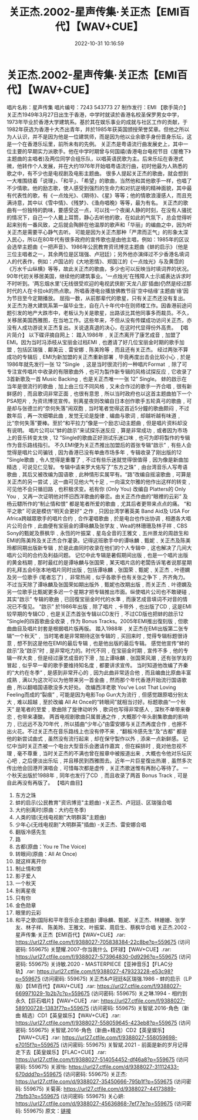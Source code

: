 ﻿---
title: 关正杰.2002-星声传集·关正杰【EMI百代】【WAV+CUE】
date: 2022-10-31 10:16:59
categories: WAV车载音乐、镜像
tags: 华语中文
---
# 关正杰.2002-星声传集·关正杰【EMI百代】【WAV+CUE】

唱片名称：星声传集
唱片编号：7243 543773 27
制作发行：EMI
【歌手简介】
关正杰1949年3月27日出生于香港，中学时就读於香港名校圣保罗男女中学，1973年毕业於香港大学建筑系。基於其在娱乐事业的成就与社区工作的贡献，于1982年获选为香港十大杰出青年，并於1985年获英国颁授荣誉奖章。但他之所以为人认识，并不是因为他是一位建筑师，而是因为他以业余歌手身份晋身乐坛，这是一个在香港乐坛里，前所未有的先例。
关正杰是粤语流行曲发展史上，其中一位主要的早期实力派歌手。他在中学时期曾与何国禧(香港电台电视节目《屋檐下》主题曲的主唱者)及两位同学合组乐队，以唱英语民歌为主。后来乐坛在香港式微，他转作个人发展，并在大约1976年开始唱粤语流行曲，初时他最为人熟悉的歌之中，有不少也是电视剧及电影主题曲。
很多人提起关正杰的歌曲，就会想到一大堆围绕着「说理」、「和平」、「希望」的歌曲，当然他和其他歌手一样，也唱了不少情歌。他的励志歌，使人感受到强烈的生命力和对抗逆境的精神面貌，其中最有代表性的歌，有《一点烛光》、《期待》、《星》等等；他的情歌浪漫感人，而且充满诗意，其中以《雪中情》、《残梦》、《渔舟唱晚》等等，最为有名。
关正杰的歌曲有一份独特的韵味，要感受这一点，可以找一个夜阑人静的时刻，在没有人骚扰的情况下，自己一个人戴上耳筒，静心去听他的歌，在如此的气氛下，总会觉得听起来别有一番风致，之后就会陶醉在他温厚的歌声和「华丽」的编曲之中，因为听关正杰是需要平心静气去听。
可能是因为关正杰那种「严肃而正气」的形象太深入民心，所以在80年代有很多政府的宣传歌也是由他主唱，例如：1985年的区议会选举主题曲《一把声音》、1986年公民教育资讯博览主题曲《蚌的启示》（他是三位主唱者之一，其余两位是区瑞强、卢冠廷）；另外他亦演绎过不少香港名填词人的代表作，例如：卢国沾的《大地恩情》、郑国江的《一点烛光》与及黄霑的《万水千山纵横》等等，故此关正杰的歌曲，多少也可以反映当时填词界的状况。
90年代初关移居美国，继续他的建筑事业。'一点烛光'在残障人士示威表达诉求时不时听到。'两忘烟水里'(无线很受欢迎的电视武侠剧'天龙八部'插曲)仍然是经过那时代的人在卡拉ok的热点歌。所唱香港电台播放佛教节目'空中结缘'主题曲'缘'因为节目至今定期播放。
屈指一数，从前那辈代的歌星，只有关正杰还没有复出。关正杰为港大建筑系第一届毕业生，自在八十年代中在则师楼工作。因香港前途问题引发的地产大跌市中，老板认为关是歌星，出路该比其他同事多而裁员。不久，关移居美国西雅图，在当地工作。这些年来，不但从没有传媒成功访问关正杰，亦没有人成功游说关正杰复出。关说退真退的决心，在这时代显得份外高贵。
【唱片简介】
以下碟评摘自网上：
踏入1986年﹐关正杰离开了康艺成音﹐加盟了EMI。因为当时冯添枝从宝丽金过档EMI﹐也邀请了好几位宝丽金时期的歌手加盟﹐包括区瑞强﹑鄺美云﹑雷安娜﹑陈美玲等﹐而且还有关正杰。
经过两张不算成功的专辑后﹐EMI为新加盟的关正杰重新部署﹐毕竟再度出击会比较小心﹐於是1986年就先发行一张 12
”Single ﹐这是当时很流行的一种唱片Format
﹐除了可专注宣传唱片中收录的有限歌曲外﹐也可为製作新专辑的风格试探反应﹐它收录了3首新歌及一首 Music
Backing﹐也是关正杰唯一一张 12” Single。
蚌的啟示在当年是很流行的歌曲﹐加上由三位不同风格﹐又未合作过的歌手一齐合唱﹐很有新鲜感的﹐而且歌词非常正面﹐也很有意思﹐所以当时政府也以这首主题曲拍下一个PSA短片﹐为资讯博览宣传。别离星夜则改编自日本创作歌手五轮真弓的歌曲﹐可是却与张德兰的“奈何失落”闹双胞﹐当时笔者觉得这首近5分鐘的歌曲颇闷﹐不过数年后﹐再一次细嚼此曲﹐发觉无论是旋律﹑编曲与歌词﹐却越听越有味道﹐比“奈何失落”要棒。至於“和平拉力”像是一个励志\动主题曲﹐但是唱片资料却没有说明。
唱片公司以“蚌的啟示”来试探乐迷反应﹐算是非常成功﹐或者因为市场上的音乐转变太快﹐12
”Single的歌曲正好测试乐迷口味﹐也可为即将製作的专辑作为音乐路线指引。
不久EMI便为关正杰推出加盟后的首张专辑“啟示”﹐有些人会觉得是唱片公司骗钱﹐因为香港已没有单曲市场多年﹐专辑收录了刚出版的12
”Single歌曲﹐令人觉得是重覆了﹐不过有些乐迷就觉得很值得﹐因为像是新曲加精选﹐可说见仁见智。
专辑中请来罗大佑写了“东方之珠”﹐由台湾音乐人写粤语歌曲﹐其后又被改编为国语歌﹐此种情形实属罕有。“路”改编自摇滚歌曲﹐可算是关正杰的另一尝试﹐这一曲可见他火气十足﹐一向温文尔雅的他作出这样的转变﹐可见他不会只循旧路﹐也积极求变。衹有你
(Only You) 改编自 Platters的 Only You﹐
又再一次证明他对怀旧西洋歌曲的眷恋。由关正杰作曲的“眼裡的云彩”
及杨云驃所作的“制止情和恨” 都是笔者所爱的歌曲﹐尤其后者更带来点点的痛。
“和平之歌” 可说是模仿“明天会更好” 之作﹐只因台湾学著英美 Band Aid及 USA For
Africa跨越眾歌手的唱片合约﹐合作灌唱歌曲﹐於是电台也作出协调﹐相邀各大唱片公司合作﹐此曲便有宝丽金的谭咏麟及张学友﹑Wea的林珊珊及林子祥﹑CBS
Sony的甄妮及蔡枫华﹑永恆的叶振棠﹑星岛全音的王雅文﹑五州景龙的周啟生和EMI的陈美玲及关正杰合作灌录。记得这班歌手中的谭咏麟﹑甄妮﹑关正杰及陈美玲都同期出版新专辑﹐於是此曲同时收录在他们的个人专辑中﹐这也解决了几间大唱片公司的合约及利益问题。
记忆中此专辑是暑假期间出版﹐也是一个唱片出版的黄金档期﹐那时最红的是谭咏麟与张国荣﹐某天唱片店的老闆告诉笔者说那星期的礼拜五会6张本地唱片同时出版﹐包括谭咏麟﹑张国荣﹑甄妮﹑关正杰﹑叶德嫻及另一位歌手
(笔者忘了)﹐
非常热闹﹐似乎各歌手也有关张之争下﹐齐齐角力。不过当天除了谭咏麟及张国荣如期出版外﹐甄妮也改期出版﹐而关正杰﹑叶德嫻及另一位歌手比甄妮更多迟一个星期才把专辑推出市面。纵使唱片公司也不敢硬碰﹐其实“啟示”
专辑的歌曲﹐已回復宝丽金时代的水準﹐而康艺成音填词不对音的情况已不復见。
“啟示”
於1986年出版﹐除了唱片﹑卡带外﹐也出版了CD﹐这是EMI较早期的专辑CD﹐也是关正杰首张专辑以CD发行﹐不过CD版也把蚌的啟示12
”Single的四首歌曲全收录﹐作为 Bonus
Tracks。2005年EMI推出復刻版﹐但歌曲曲目及唱片封套是根据唱片版再版。
踏入1988年﹐关正杰在EMI出版第二张专辑“一个秋天”﹐
当时笔者是非常期待这张专辑的﹐买回来时﹐觉得专辑标题很诗意﹐想不到这是他在EMI的最后专辑﹐也是他出版的最后专辑。
感觉他宣传“蚌的啟示”及“啟示”时﹐是非常吃力的。时代不同﹐在宝丽金时期﹐宣传不多﹐他的专辑一样大卖﹐但是经过康艺成音的下滑﹐加上谭咏麟﹑张国荣风潮﹐还有张学友的冒起﹐似乎早一辈的歌手要维持知名度﹐都要讲求宣传。
当时知道他改编了齐秦的“大约在冬季”﹐是感到非常开心的﹐因为此曲非常适合他﹐而且编曲比原曲丰富成熟﹐满以为这次可以为他带来另一首金曲﹐然而那个年代香港开始流行国语歌曲﹐所以翻唱国语歌没多大好处。
改编西洋老歌 You’ve Lost That Loving Feeling而成的“裂痕”﹐可能是因为电影Top
Gun大为流行﹐但感觉跟原唱分别太大﹐难以超越﹐至於改编 All At Once的“转眼间”就相当讨好。标题歌曲“一个秋天”
是笔者的至爱﹐歌曲除了旋律动听外﹐歌词也写得非常感人﹐深秋不单带来眷恋﹐也带来凄酸。
两首电视剧歌曲只属普通之作﹐大概那个年头剧集歌曲的影响力﹐已远远不及70年代﹐所以插曲“少年心”由雷安娜与关正杰再度合作﹐也擦不出火花。不过关正杰在音乐路线上也没有停不来﹐“翻板冷感先生”及“古都”
都是他的新尝试曲式﹐虽然没有流行起来﹐却在保守製作以外﹐添来一点新鲜感。
记忆中当时关正杰被一个电台大型音乐会邀请作嘉宾﹐但在綵排时﹐竟对他忽视不理﹐毫不尊重﹐当时关正杰的不满也曾在报章中被报道出来﹐大概也令他对乐坛灰心吧﹐之后便淡出乐坛﹐并且移民到西雅图去。近年一片巨星復出热潮﹐虽然多次传出他会回港开演唱会﹐可惜每次都是虚传﹐关正杰歌迷惟有再耐心等待了。
一个秋天出版於1988年﹐同年也发行了CD ﹐而且收录了两首 Bonus Track﹐可是自此再没有再版了。
【唱片曲目】
01. 东方之珠
02. 蚌的启示(公民教育"资讯博览"主题曲) -关正杰、卢冠廷、区瑞强合唱
03. 大约别离时(原曲：大约在冬季)
04. 人类的错(无线电视剧"大明群英"主题曲)
05. 少年心(无线电视剧"大明群英"插曲) -关正杰、雷安娜合唱
06. 翻版冷感先生
07. 路
08. 古都(原曲：You re The Voice)
09. 转眼间(原曲：All At Once)
10. 就这样离开你
11. 制止情和恨
12. 影子爱人
13. 一个秋天
14. 别离星夜
15. 只有你
16. 金色勋章
17. 眼里的云彩
18. 和平之歌(国际和平年音乐会主题曲)
谭咏麟、甄妮、关正杰、林姗姗、张学友、林子祥、
陈美玲、王雅文、叶振棠、周启生、蔡枫华合唱
关正杰.2002 - 星声传集·关正杰【EMI百代】【WAV+CUE】.rar: https://url27.ctfile.com/f/9388027-705838384-22c8be?p=559675
(访问密码: 559675)
关楚耀.2007-你当我什么【环球】【WAV+CUE】.rar: https://url27.ctfile.com/f/9388027-573964830-0d9296?p=559675
(访问密码: 559675)
关诗敏.2020 - MASTERPIECE【亚神音乐】【FLAC分轨】.rar: https://url27.ctfile.com/f/9388027-479323228-e53c98?p=559675
(访问密码: 559675)
关正杰&卢冠廷&区瑞强.1986 - 蚌的启示（LP版）【EMI百代】【WAV+CUE】.rar:
https://url27.ctfile.com/f/9388027-669971029-1b2b7c?p=559675
(访问密码: 559675)
关之琳.1994 - 相约到永久【巨石唱片】【WAV+CUE】.rar: https://url27.ctfile.com/f/9388027-589100728-1383f7?p=559675
(访问密码: 559675)
关智斌.2016-角色（新曲 精选）CD1【英皇娱乐】【WAV+CUE】.rar: https://url27.ctfile.com/f/9388027-558059645-423eb8?p=559675
(访问密码: 559675)
关智斌.2016-角色（新曲+精选）CD2【英皇娱乐】【WAV+CUE】.rar: https://url27.ctfile.com/f/9388027-558059698-e7015f?p=559675
(访问密码: 559675)
关智斌.2021 - 前面是新的岁月记得走下去【英皇娱乐】【FLAC+CUE】.rar: https://url27.ctfile.com/f/9388027-514054452-df46a8?p=559675
(访问密码: 559675)
关淑怡: https://url27.ctfile.com/d/9388027-31112433-670ddd?p=559675
(访问密码: 559675)
关正杰: https://url27.ctfile.com/d/9388027-35450666-795b1f?p=559675
(访问密码: 559675)
关菊英: https://url27.ctfile.com/d/9388027-44173889-7fbfb3?p=559675
(访问密码: 559675)
关心妍: https://url27.ctfile.com/d/9388027-45636868-7ef77e?p=559675
(访问密码: 559675)
原文：[链接](https://blog.sina.com.cn/s/blog_1647c7e760103103l.html)